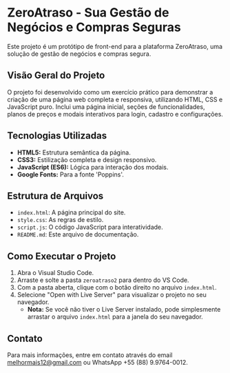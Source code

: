 # ZeroAtraso - Sua Gestão de Negócios e Compras Seguras

Este projeto é um protótipo de front-end para a plataforma ZeroAtraso, uma solução de gestão de negócios e compras segura.

## Visão Geral do Projeto
O projeto foi desenvolvido como um exercício prático para demonstrar a criação de uma página web completa e responsiva, utilizando HTML, CSS e JavaScript puro. Inclui uma página inicial, seções de funcionalidades, planos de preços e modais interativos para login, cadastro e configurações.

## Tecnologias Utilizadas
- **HTML5:** Estrutura semântica da página.
- **CSS3:** Estilização completa e design responsivo.
- **JavaScript (ES6):** Lógica para interação dos modais.
- **Google Fonts:** Para a fonte 'Poppins'.

## Estrutura de Arquivos
- `index.html`: A página principal do site.
- `style.css`: As regras de estilo.
- `script.js`: O código JavaScript para interatividade.
- `README.md`: Este arquivo de documentação.

## Como Executar o Projeto
1.  Abra o Visual Studio Code.
2.  Arraste e solte a pasta `zeroatraso2` para dentro do VS Code.
3.  Com a pasta aberta, clique com o botão direito no arquivo `index.html`.
4.  Selecione "Open with Live Server" para visualizar o projeto no seu navegador.
    * **Nota:** Se você não tiver o Live Server instalado, pode simplesmente arrastar o arquivo `index.html` para a janela do seu navegador.

## Contato
Para mais informações, entre em contato através do email [melhormais12@gmail.com](mailto:melhormais12@gmail.com) ou WhatsApp +55 (88) 9.9764-0012.
